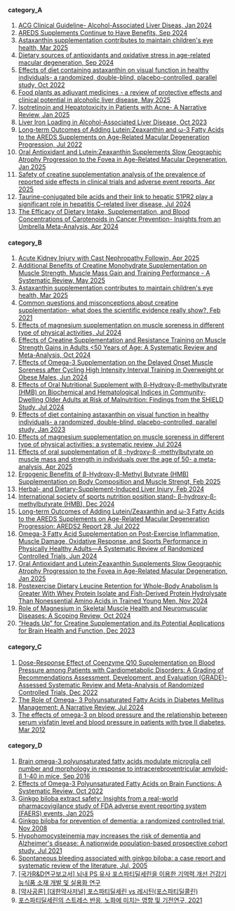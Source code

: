 #### category_A

1. [ACG Clinical Guideline- Alcohol-Associated Liver Diseas, Jan 2024](https://journals.lww.com/ajg/fulltext/2024/01000/acg_clinical_guideline__alcohol_associated_liver.13.aspx)
2. [AREDS Supplements Continue to Have Benefits, Sep 2024](https://ods.od.nih.gov/pubs/ODS_Update_September_2024.pdf)
3. [Astaxanthin supplementation contributes to maintain children's eye health, Mar 2025](https://www.fujichemical.co.jp/english/images/whatsnew/uploads/2025/20250318.pdf)
4. [Dietary sources of antioxidants and oxidative stress in age-related macular degeneration, Sep 2024](https://www.researchgate.net/publication/384289634_Dietary_sources_of_antioxidants_and_oxidative_stress_in_age-related_macular_degeneration)
5. [Effects of diet containing astaxanthin on visual function in healthy individuals- a randomized, double-blind, placebo-controlled, parallel study, Oct 2022](https://pmc.ncbi.nlm.nih.gov/articles/PMC9899915/)
6. [Food plants as adjuvant medicines - a review of protective effects and clinical potential in alcoholic liver disease, May 2025](https://pubmed.ncbi.nlm.nih.gov/40474973/)
7. [Isotretinoin and Hepatotoxicity in Patients with Acne- A Narrative Review, Jan 2025](https://www.mdpi.com/2079-9284/12/1/17)
8. [Liver Iron Loading in Alcohol-Associated Liver Disease, Oct 2023](https://pubmed.ncbi.nlm.nih.gov/36306827/)
9. [Long-term Outcomes of Adding Lutein:Zeaxanthin and ω-3 Fatty Acids to the AREDS Supplements on Age-Related Macular Degeneration Progression, Jul 2022](https://pubmed.ncbi.nlm.nih.gov/35653117/)
10. [Oral Antioxidant and Lutein:Zeaxanthin Supplements Slow Geographic Atrophy Progression to the Fovea in Age-Related Macular Degeneration, Jan 2025](<https://www.aaojournal.org/article/S0161-6420(24)00425-1/fulltext>)
11. [Safety of creatine supplementation analysis of the prevalence of reported side effects in clinical trials and adverse event reports, Apr 2025](https://www.tandfonline.com/doi/full/10.1080/15502783.2025.2488937)
12. [Taurine-conjugated bile acids and their link to hepatic S1PR2 play a significant role in hepatitis C–related liver disease, Jul 2024](https://pubmed.ncbi.nlm.nih.gov/38967598/)
13. [The Efficacy of Dietary Intake, Supplementation, and Blood Concentrations of Carotenoids in Cancer Prevention- Insights from an Umbrella Meta-Analysis, Apr 2024](https://www.mdpi.com/2304-8158/13/9/1321)

#### category_B

1. [Acute Kidney Injury with Cast Nephropathy Followin, Apr 2025](https://pubmed.ncbi.nlm.nih.gov/40304760/)
2. [Additional Benefits of Creatine Monohydrate Supplementation on Muscle Strength, Muscle Mass Gain and Training Performance - A Systematic Review, May 2025](https://apcz.umk.pl/QS/article/view/60300)
3. [Astaxanthin supplementation contributes to maintain children's eye health, Mar 2025](https://www.fujichemical.co.jp/english/images/whatsnew/uploads/2025/20250318.pdf)
4. [Common questions and misconceptions about creatine supplementation- what does the scientific evidence really show?, Feb 2021](https://jissn.biomedcentral.com/articles/10.1186/s12970-021-00412-w)
5. [Effects of magnesium supplementation on muscle soreness in different type of physical activities, Jul 2024](https://pubmed.ncbi.nlm.nih.gov/38970118/)
6. [Effects of Creatine Supplementation and Resistance Training on Muscle Strength Gains in Adults <50 Years of Age: A Systematic Review and Meta-Analysis, Oct 2024](https://pubmed.ncbi.nlm.nih.gov/39519498/)
7. [Effects of Omega-3 Supplementation on the Delayed Onset Muscle Soreness after Cycling High Intensity Interval Training in Overweight or Obese Males, Jun 2024](https://pubmed.ncbi.nlm.nih.gov/38841630/)
8. [Effects of Oral Nutritional Supplement with β-Hydroxy-β-methylbutyrate (HMB) on Biochemical and Hematological Indices in Community-Dwelling Older Adults at Risk of Malnutrition: Findings from the SHIELD Study, Jul 2024](https://pubmed.ncbi.nlm.nih.gov/39125374/)
9. [Effects of diet containing astaxanthin on visual function in healthy individuals- a randomized, double-blind, placebo-controlled, parallel study, Jan 2023](https://pubmed.ncbi.nlm.nih.gov/36777084/)
10. [Effects of magnesium supplementation on muscle soreness in different type of physical activities: a systematic review, Jul 2024](https://pubmed.ncbi.nlm.nih.gov/38970118/)
11. [Effects of oral supplementation of β -hydroxy-β -methylbutyrate on muscle mass and strength in individuals over the age of 50- a meta-analysis, Apr 2025](https://www.frontiersin.org/journals/nutrition/articles/10.3389/fnut.2025.1522287/full)
12. [Ergogenic Benefits of β-Hydroxy-β-Methyl Butyrate (HMB) Supplementation on Body Composition and Muscle Strengt, Feb 2025](https://pubmed.ncbi.nlm.nih.gov/39797501/)
13. [Herbal- and Dietary-Supplement-Induced Liver Injury, Feb 2024](https://pmc.ncbi.nlm.nih.gov/articles/PMC5117680/)
14. [International society of sports nutrition position stand- β-hydroxy-β-methylbutyrate (HMB), Dec 2024](https://pubmed.ncbi.nlm.nih.gov/39699070/)
15. [Long-term Outcomes of Adding Lutein/Zeaxanthin and ω-3 Fatty Acids to the AREDS Supplements on Age-Related Macular Degeneration Progression: AREDS2 Report 28, Jul 2022](https://pubmed.ncbi.nlm.nih.gov/35653117/)
16. [Omega-3 Fatty Acid Supplementation on Post-Exercise Inflammation, Muscle Damage, Oxidative Response, and Sports Performance in Physically Healthy Adults—A Systematic Review of Randomized Controlled Trials, Jun 2024](https://pubmed.ncbi.nlm.nih.gov/38999792/)
17. [Oral Antioxidant and Lutein:Zeaxanthin Supplements Slow Geographic Atrophy Progression to the Fovea in Age-Related Macular Degeneration, Jan 2025](https://pubmed.ncbi.nlm.nih.gov/39025435/)
18. [Postexercise Dietary Leucine Retention for Whole-Body Anabolism Is Greater With Whey Protein Isolate and Fish-Derived Protein Hydrolysate Than Nonessential Amino Acids in Trained Young Men, Nov 2024](https://pubmed.ncbi.nlm.nih.gov/39527951/)
19. [Role of Magnesium in Skeletal Muscle Health and Neuromuscular Diseases: A Scoping Review, Oct 2024](https://pubmed.ncbi.nlm.nih.gov/39457008/)
20. [“Heads Up” for Creatine Supplementation and its Potential Applications for Brain Health and Function, Dec 2023](https://pubmed.ncbi.nlm.nih.gov/37368234/)

#### category_C

1. [Dose-Response Effect of Coenzyme Q10 Supplementation on Blood Pressure among Patients with Cardiometabolic Disorders: A Grading of Recommendations Assessment, Development, and Evaluation (GRADE)-Assessed Systematic Review and Meta-Analysis of Randomized Controlled Trials, Dec 2022](https://pubmed.ncbi.nlm.nih.gov/36130103/)
2. [The Role of Omega- 3 Polyunsaturated Fatty Acids in Diabetes Mellitus Management: A Narrative Review, Jul 2024](https://link.springer.com/article/10.1007/s13668-024-00561-9)
3. [The effects of omega-3 on blood pressure and the relationship between serum visfatin level and blood pressure in patients with type II diabetes, Mar 2012](https://pmc.ncbi.nlm.nih.gov/articles/PMC3448398/)

#### category_D

1. [Brain omega-3 polyunsaturated fatty acids modulate microglia cell number and morphology in response to intracerebroventricular amyloid-β 1-40 in mice, Sep 2016](https://jneuroinflammation.biomedcentral.com/articles/10.1186/s12974-016-0721-5)
2. [Effects of Omega-3 Polyunsaturated Fatty Acids on Brain Functions: A Systematic Review, Oct 2022](https://assets.cureus.com/uploads/review_article/pdf/116591/20221108-29179-fwipu1.pdf)
3. [Ginkgo biloba extract safety: Insights from a real-world pharmacovigilance study of FDA adverse event reporting system (FAERS) events, Jan 2025](https://www.sciencedirect.com/science/article/abs/pii/S0378874124013096)
4. [Ginkgo biloba for prevention of dementia: a randomized controlled trial, Nov 2008](https://pubmed.ncbi.nlm.nih.gov/19017911/)
5. [Hypohomocysteinemia may increases the risk of dementia and Alzheimer's disease: A nationwide population-based prospective cohort study, Jul 2021](https://pubmed.ncbi.nlm.nih.gov/34229262/)
6. [Spontaneous bleeding associated with ginkgo biloba: a case report and systematic review of the literature, Jul, 2005](https://pubmed.ncbi.nlm.nih.gov/16050865/)
7. [[국가R&D연구보고서] 뇌내 PS 유사 포스파티딜세린을 이용한 기억력 개선 건강기능식품 소재 개발 및 실용화 연구](https://scienceon.kisti.re.kr/srch/selectPORSrchReport.do?cn=TRKO201400002301)
8. [[약사공론] [대한약사저널] 포스파티딜세린 vs 레시틴(포스파티딜콜린)](https://www.kpanews.co.kr/article/show.asp?category=H&idx=247272)
9. [포스파티딜세린의 스트레스 반응, 노화에 미치는 영향 및 기전연구, 2021](https://scienceon.kisti.re.kr/srch/selectPORSrchArticle.do?cn=DIKO0015790620)
